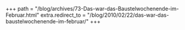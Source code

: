 +++
path = "/blog/archives/73-Das-war-das-Baustelwochenende-im-Februar.html"
extra.redirect_to = "/blog/2010/02/22/das-war-das-baustelwochenende-im-februar/"
+++
